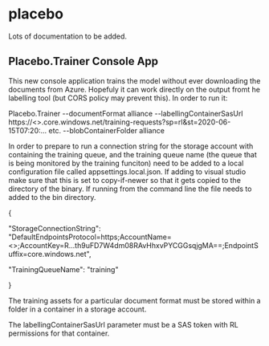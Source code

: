 # placebo

Lots of documentation to be added.

## Placebo.Trainer Console App

This new console application trains the model without ever downloading the documents from Azure.  Hopefuly it can work directly on the output fromt he labelling tool (but CORS policy may prevent this).
In order to run it:

Placebo.Trainer  --documentFormat alliance  --labellingContainerSasUrl https://<<your-storage-account>>.core.windows.net/training-requests?sp=rl&st=2020-06-15T07:20:... etc. --blobContainerFolder alliance

In order to prepare to run a connection string for the storage account with containing the training queue, and the training queue name (the queue that is being monitored by the training funciton) need to be added to a local configuration file called appsettings.local.json.  If adding to visual studio make sure that this is set to copy-if-newer so that it gets copied to the directory of the binary.  If running from the command line the file needs to added to the bin directory.

{

  "StorageConnectionString": "DefaultEndpointsProtocol=https;AccountName=<<your-storage-account>>;AccountKey=R...th9uFD7W4dm08RAvHhxvPYCGGsqjgMA==;EndpointSuffix=core.windows.net",
  
  "TrainingQueueName": "training"

}

The training assets for a particular document format must be stored within a folder in a container in a storage account.  

The labellingContainerSasUrl parameter must be a SAS token with RL permissions for that container.
